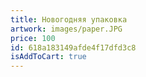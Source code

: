 ```yaml
---
title: Новогодняя упаковка
artwork: images/paper.JPG
price: 100
id: 618a183149afde4f17dfd3c8
isAddToCart: true
---
```


